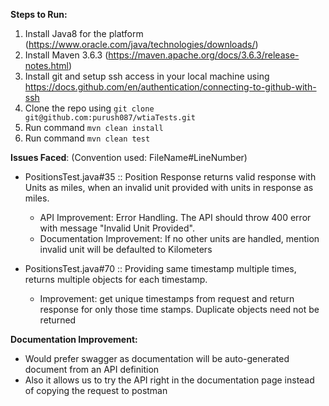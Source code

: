 **Steps to Run:**
1. Install Java8 for the platform (https://www.oracle.com/java/technologies/downloads/)
2. Install Maven 3.6.3 (https://maven.apache.org/docs/3.6.3/release-notes.html)
3. Install git and setup ssh access in your local machine using https://docs.github.com/en/authentication/connecting-to-github-with-ssh
4. Clone the repo using `git clone git@github.com:purush087/wtiaTests.git`
5. Run command `mvn clean install`
6. Run command `mvn clean test`

**Issues Faced**: (Convention used: FileName#LineNumber)
* PositionsTest.java#35 :: Position Response returns valid response with Units as miles, when an invalid unit provided with units in response as miles.
    * API Improvement: Error Handling. The API should throw 400 error with message "Invalid Unit Provided".
    * Documentation Improvement: If no other units are handled, mention invalid unit will be defaulted to Kilometers
  
* PositionsTest.java#70 :: Providing same timestamp multiple times, returns multiple objects for each timestamp.
    * Improvement: get unique timestamps from request and return response for only those time stamps. Duplicate objects need not be returned

**Documentation Improvement:**

* Would prefer swagger as documentation will be auto-generated document from an API definition
* Also it allows us to try the API right in the documentation page instead of copying the request to postman
